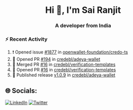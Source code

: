 <h1 align="center">Hi 👋, I'm Sai Ranjit</h1>
<h3 align="center">A developer from India</h3>

### :zap: Recent Activity

<!--START_SECTION:activity-->
1. ❗ Opened issue [#1877](https://github.com/openwallet-foundation/credo-ts/issues/1877) in [openwallet-foundation/credo-ts](https://github.com/openwallet-foundation/credo-ts)
2. 💪 Opened PR [#194](https://github.com/credebl/adeya-wallet/pull/194) in [credebl/adeya-wallet](https://github.com/credebl/adeya-wallet)
3. 🎉 Merged PR [#16](https://github.com/credebl/verification-templates/pull/16) in [credebl/verification-templates](https://github.com/credebl/verification-templates)
4. 💪 Opened PR [#16](https://github.com/credebl/verification-templates/pull/16) in [credebl/verification-templates](https://github.com/credebl/verification-templates)
5. 🚀 Published release [v1.0.9](https://github.com/credebl/adeya-wallet/releases/tag/v1.0.9) in [credebl/adeya-wallet](https://github.com/credebl/adeya-wallet)
<!--END_SECTION:activity-->

## 🌐 Socials:
[![LinkedIn](https://img.shields.io/badge/LinkedIn-%230077B5.svg?logo=linkedin&logoColor=white)](https://linkedin.com/in/sairanjit) [![Twitter](https://img.shields.io/badge/Twitter-%231DA1F2.svg?logo=Twitter&logoColor=white)](https://twitter.com/sairanjit_) 
